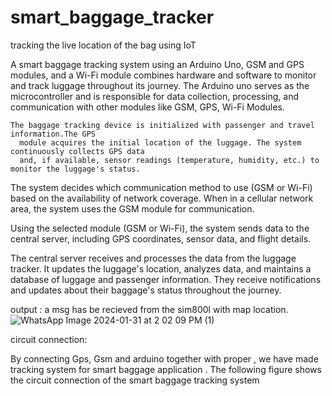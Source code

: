 # smart_baggage_tracker
tracking the live location of the bag using IoT




A smart baggage tracking system using an Arduino Uno, GSM and GPS modules, and a Wi-Fi module combines hardware and software to monitor and track luggage throughout its journey. The Arduino uno serves as the microcontroller and is responsible for data collection, processing, and communication with other modules like GSM, GPS, Wi-Fi Modules.

    The baggage tracking device is initialized with passenger and travel information.The GPS 
      module acquires the initial location of the luggage. The system continuously collects GPS data 
      and, if available, sensor readings (temperature, humidity, etc.) to monitor the luggage's status.

The system decides which communication method to use (GSM or Wi-Fi) based on the availability of network coverage. When in a cellular network area, the system uses the GSM module for communication.

Using the selected module (GSM or Wi-Fi), the system sends data to the central server, including GPS coordinates, sensor data, and flight details.

The central server receives and processes the data from the luggage tracker. It updates the luggage's location, analyzes data, and maintains a database of luggage and passenger information. They receive notifications and updates about their baggage's status throughout the journey.

output :
a msg has be recieved from the sim800l with map location.
![WhatsApp Image 2024-01-31 at 2 02 09 PM (1)](https://github.com/k0Arjun/smart_baggage_tracker/assets/155369438/11055894-4205-42f9-993a-051cb21466a1)

circuit connection:

By connecting Gps, Gsm and arduino together with proper , we have made tracking system for smart baggage application . The following figure shows the circuit connection of the smart baggage tracking system






